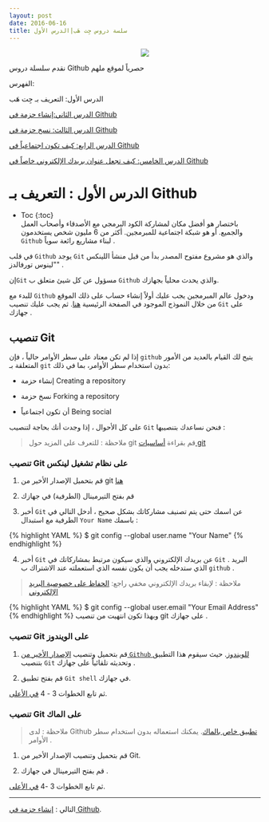 ```yaml
---
layout: post
date: 2016-06-16
title: سلسة دروس جِت هَب|الدرس الأول
---
```

<dl><dd><center><img src="http://2.bp.blogspot.com/-YNomP_OFh8w/VCLZxwHhzZI/AAAAAAAABdw/ebPo_l63NTM/s1600/blog-github.png"></center></dd></dl>


 نقدم سلسلة دروس Github حصرياً لموقع ملهم

الفهرس:

الدرس الأول: التعريف بـ جِت هَب

[الدرس الثاني:إنشاء حزمة في Github](create-repo)

[الدرس الثالث: نسخ حزمة في Github](fork-repo)

[الدرس الرابع: كيف تكون اجتماعياً في Github](being-social)

[الدرس الخامس: كيف تجعل عنوان بريدك الإلكتروني خاصاً في Github](keep-your-email-private)

# الدرس الأول : التعريف بـ Github

  * Toc
{:toc}  
باختصار هو أفضل مكان لمشاركة الكود البرمجي مع الأصدقاء وأصحاب العمل والجميع. أو هو شبكة اجتماعية للمبرمجين. أكثر من 6 مليون شخص يستخدمون `Github` لبناء مشاريع رائعة سوياً .


في قلب `Github` يوجد `Git` والذي هو مشروع مفتوح المصدر بدأ من قبل منشأ اللينكس "لينوس تورفالدز" .



إن`Git` مسؤول عن كل شيئ متعلق ب `Github` والذي يحدث محلياً بجهازك.


للبدء مع `Github` ودخول عالم المبرمجين يجب عليك أولاً إنشاء حساب على ذلك الموقع من خلال النموذج الموجود في الصفحة الرئيسية [هنا](http://github.com). ثم يجب عليك تنصيب `Git` على جهازك .



## تنصيب Git


إذا لم تكن معتاد على سطر الأوامر حالياً ، فإن `github` يتيح لك القيام بالعديد من الأمور المتعلقة بـ `git` بدون استخدام سطر الأوامر، بما في ذلك:

* إنشاء حزمة Creating a repository

* نسخ حزمة Forking a repository

* أن تكون اجتماعياً Being social


على كل الأحوال ، إذا وجدت أنك بحاجة لتنصيب `Git` فنحن نساعدك بتنصيبها :


> ملاحظة : للتعرف على المزيد حول git قم بقراءة [أساسيات git](http://www.arabicgit.com/simple-guide/) 

### تنصيب Git على نظام تشغيل لينكس 

1. قم بتحميل الإصدار الأخير من git [هنا](http://git-scm.com/downloads)

2.  قم بفتح التيرمينال (الطرفية) في جهازك

3. أخبر  `Git` عن اسمك حتى يتم تصنيف مشاركاتك بشكل صحيح ، أدخل التالي في الطرفية مع استبدال `Your Name` باسمك :

{% highlight YAML %}
$ git config --global user.name "Your Name"
{% endhighlight %}


4. أخبر `Git` عن بريدك الإلكتروني والذي سيكون مرتبط بمشاركاتك في `Git` . البريد الذي ستدخله يجب أن يكون نفسه الذي استعملته عند الاشتراك ب `github` .

> ملاحظة : لإبقاء بريدك الإلكتروني مخفي راجع: [الحفاظ على خصوصية البريد الإلكتروني](keep-your-email-private) 

{% highlight YAML %}
$ git config --global user.email "Your Email Address"
{% endhighlight %}
وبهذا تكون انتهيت من تنصيب git على جهازك .

### تنصيب Git على الويندوز 

1. قم بتحميل وتنصيب [الإصدار الأخير من  `Github` للويندوز](https://windows.github.com/). حيث سيقوم هذا التطبيق بتنصيب `Git` وتحديثه تلقائياً على جهازك .

 2. قم بفتح تطبيق `Git shell` في جهازك.

ثم تابع الخطوات 3 - 4 [في الأعلى](#git----).


### تنصيب Git على الماك

> ملاحظة : لدى Github [تطبيق خاص بالماك](https://mac.github.com/). يمكنك استعماله بدون استخدام سطر الأوامر .

1. قم بتحميل وتنصيب الإصدار الأخير من Git.

2. قم بفتح التيرمينال في جهازك .

ثم تابع الخطوات 3 -4 [في الأعلى](#git----).


----------



التالي : [إنشاء حزمة في  Github](2).